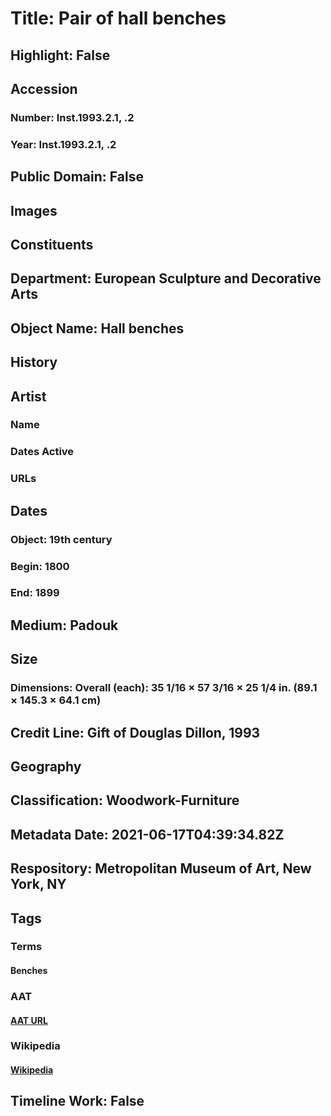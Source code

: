# Title: Pair of hall benches
## Highlight: False
## Accession
### Number: Inst.1993.2.1, .2
### Year: Inst.1993.2.1, .2
## Public Domain: False
## Images
## Constituents
## Department: European Sculpture and Decorative Arts
## Object Name: Hall benches
## History
## Artist
### Name
### Dates Active
### URLs
## Dates
### Object: 19th century
### Begin: 1800
### End: 1899
## Medium: Padouk
## Size
### Dimensions: Overall (each): 35 1/16 × 57 3/16 × 25 1/4 in. (89.1 × 145.3 × 64.1 cm)
## Credit Line: Gift of Douglas Dillon, 1993
## Geography
## Classification: Woodwork-Furniture
## Metadata Date: 2021-06-17T04:39:34.82Z
## Respository: Metropolitan Museum of Art, New York, NY
## Tags
### Terms
#### Benches
### AAT
#### [AAT URL](http://vocab.getty.edu/page/aat/300038494)
### Wikipedia
#### [Wikipedia]()
## Timeline Work: False